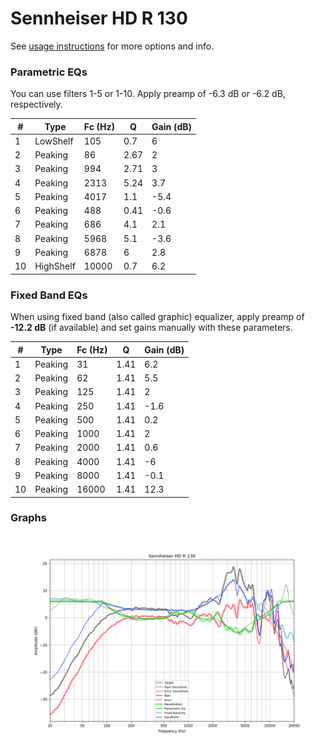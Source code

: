 # Sennheiser HD R 130
See [usage instructions](https://github.com/jaakkopasanen/AutoEq#usage) for more options and info.

### Parametric EQs
You can use filters 1-5 or 1-10. Apply preamp of -6.3 dB or -6.2 dB, respectively.

|   # | Type      |   Fc (Hz) |    Q |   Gain (dB) |
|-----|-----------|-----------|------|-------------|
|   1 | LowShelf  |       105 | 0.7  |         6   |
|   2 | Peaking   |        86 | 2.67 |         2   |
|   3 | Peaking   |       994 | 2.71 |         3   |
|   4 | Peaking   |      2313 | 5.24 |         3.7 |
|   5 | Peaking   |      4017 | 1.1  |        -5.4 |
|   6 | Peaking   |       488 | 0.41 |        -0.6 |
|   7 | Peaking   |       686 | 4.1  |         2.1 |
|   8 | Peaking   |      5968 | 5.1  |        -3.6 |
|   9 | Peaking   |      6878 | 6    |         2.8 |
|  10 | HighShelf |     10000 | 0.7  |         6.2 |

### Fixed Band EQs
When using fixed band (also called graphic) equalizer, apply preamp of **-12.2 dB** (if available) and set gains manually with these parameters.

|   # | Type    |   Fc (Hz) |    Q |   Gain (dB) |
|-----|---------|-----------|------|-------------|
|   1 | Peaking |        31 | 1.41 |         6.2 |
|   2 | Peaking |        62 | 1.41 |         5.5 |
|   3 | Peaking |       125 | 1.41 |         2   |
|   4 | Peaking |       250 | 1.41 |        -1.6 |
|   5 | Peaking |       500 | 1.41 |         0.2 |
|   6 | Peaking |      1000 | 1.41 |         2   |
|   7 | Peaking |      2000 | 1.41 |         0.6 |
|   8 | Peaking |      4000 | 1.41 |        -6   |
|   9 | Peaking |      8000 | 1.41 |        -0.1 |
|  10 | Peaking |     16000 | 1.41 |        12.3 |

### Graphs
![](./Sennheiser%20HD%20R%20130.png)
